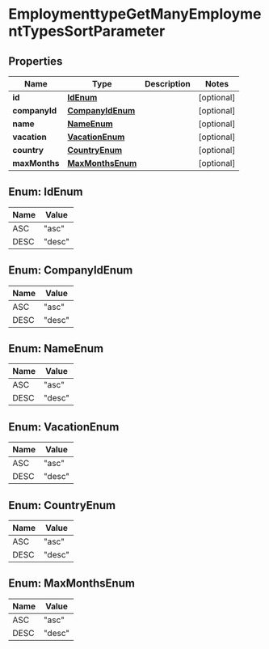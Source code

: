 

# EmploymenttypeGetManyEmploymentTypesSortParameter


## Properties

| Name | Type | Description | Notes |
|------------ | ------------- | ------------- | -------------|
|**id** | [**IdEnum**](#IdEnum) |  |  [optional] |
|**companyId** | [**CompanyIdEnum**](#CompanyIdEnum) |  |  [optional] |
|**name** | [**NameEnum**](#NameEnum) |  |  [optional] |
|**vacation** | [**VacationEnum**](#VacationEnum) |  |  [optional] |
|**country** | [**CountryEnum**](#CountryEnum) |  |  [optional] |
|**maxMonths** | [**MaxMonthsEnum**](#MaxMonthsEnum) |  |  [optional] |



## Enum: IdEnum

| Name | Value |
|---- | -----|
| ASC | &quot;asc&quot; |
| DESC | &quot;desc&quot; |



## Enum: CompanyIdEnum

| Name | Value |
|---- | -----|
| ASC | &quot;asc&quot; |
| DESC | &quot;desc&quot; |



## Enum: NameEnum

| Name | Value |
|---- | -----|
| ASC | &quot;asc&quot; |
| DESC | &quot;desc&quot; |



## Enum: VacationEnum

| Name | Value |
|---- | -----|
| ASC | &quot;asc&quot; |
| DESC | &quot;desc&quot; |



## Enum: CountryEnum

| Name | Value |
|---- | -----|
| ASC | &quot;asc&quot; |
| DESC | &quot;desc&quot; |



## Enum: MaxMonthsEnum

| Name | Value |
|---- | -----|
| ASC | &quot;asc&quot; |
| DESC | &quot;desc&quot; |



